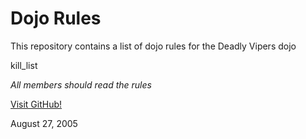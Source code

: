 Dojo Rules
==========

This repository contains a list of dojo rules for the Deadly Vipers dojo 

kill_list

*All members should read the rules*

[Visit GitHub!](https://github.com/deadlyvipers)

August 27, 2005